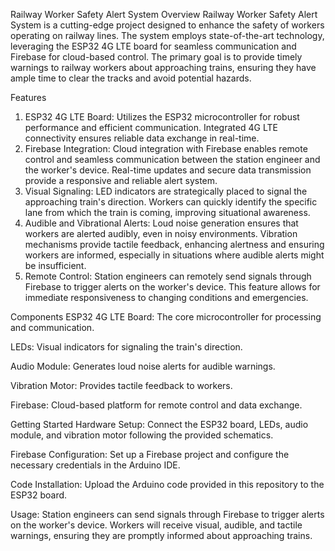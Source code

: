 Railway Worker Safety Alert System
Overview
Railway Worker Safety Alert System is a cutting-edge project designed to enhance the safety of workers operating on railway lines. The system employs state-of-the-art technology, leveraging the ESP32 4G LTE board for seamless communication and Firebase for cloud-based control. The primary goal is to provide timely warnings to railway workers about approaching trains, ensuring they have ample time to clear the tracks and avoid potential hazards.

Features
1. ESP32 4G LTE Board:
Utilizes the ESP32 microcontroller for robust performance and efficient communication.
Integrated 4G LTE connectivity ensures reliable data exchange in real-time.
2. Firebase Integration:
Cloud integration with Firebase enables remote control and seamless communication between the station engineer and the worker's device.
Real-time updates and secure data transmission provide a responsive and reliable alert system.
3. Visual Signaling:
LED indicators are strategically placed to signal the approaching train's direction.
Workers can quickly identify the specific lane from which the train is coming, improving situational awareness.
4. Audible and Vibrational Alerts:
Loud noise generation ensures that workers are alerted audibly, even in noisy environments.
Vibration mechanisms provide tactile feedback, enhancing alertness and ensuring workers are informed, especially in situations where audible alerts might be insufficient.
5. Remote Control:
Station engineers can remotely send signals through Firebase to trigger alerts on the worker's device.
This feature allows for immediate responsiveness to changing conditions and emergencies.

Components
ESP32 4G LTE Board: The core microcontroller for processing and communication.

LEDs: Visual indicators for signaling the train's direction.

Audio Module: Generates loud noise alerts for audible warnings.

Vibration Motor: Provides tactile feedback to workers.

Firebase: Cloud-based platform for remote control and data exchange.


Getting Started
Hardware Setup:
Connect the ESP32 board, LEDs, audio module, and vibration motor following the provided schematics.

Firebase Configuration:
Set up a Firebase project and configure the necessary credentials in the Arduino IDE.

Code Installation:
Upload the Arduino code provided in this repository to the ESP32 board.

Usage:
Station engineers can send signals through Firebase to trigger alerts on the worker's device.
Workers will receive visual, audible, and tactile warnings, ensuring they are promptly informed about approaching trains.
